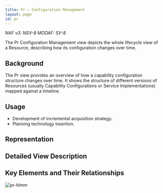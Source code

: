```yaml
---
title: Pr – Configuration Management
layout: page
id: pr
---
```



*NAF v3: NSV-8 MODAF: SV-8*

The Pr Configuration Management view depicts the whole lifecycle view of
a Resource, describing how its configuration changes over time.

## Background

The Pr view provides an overview of how a capability configuration
structure changes over time. It shows the structure of different
versions of Resources (usually Capability Configurations or Service
Implementations) mapped against a timeline.

## Usage

-   Development of incremental acquisition strategy.
-   Planning technology insertion.

## Representation

## Detailed View Description

## Key Elements and Their Relationships

![pr-hlmm](http://nafdocs.org/wp-content/uploads/2013/06/pr-hlmm.png)



